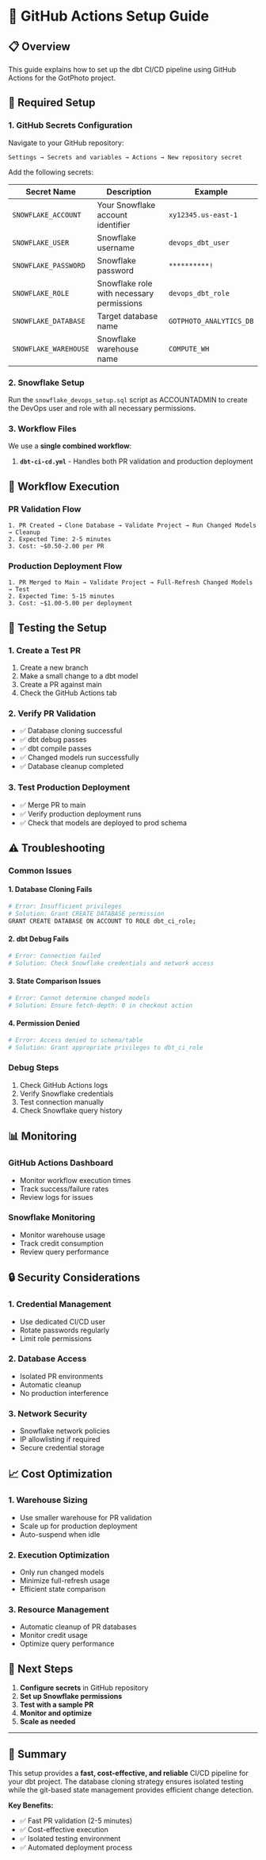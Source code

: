 # 🚀 GitHub Actions Setup Guide

## 📋 Overview

This guide explains how to set up the dbt CI/CD pipeline using GitHub Actions for the GotPhoto project.

## 🔧 Required Setup

### **1. GitHub Secrets Configuration**

Navigate to your GitHub repository:
```
Settings → Secrets and variables → Actions → New repository secret
```

Add the following secrets:

| Secret Name | Description | Example |
|-------------|-------------|---------|
| `SNOWFLAKE_ACCOUNT` | Your Snowflake account identifier | `xy12345.us-east-1` |
| `SNOWFLAKE_USER` | Snowflake username | `devops_dbt_user` |
| `SNOWFLAKE_PASSWORD` | Snowflake password | `**********!` |
| `SNOWFLAKE_ROLE` | Snowflake role with necessary permissions | `devops_dbt_role` |
| `SNOWFLAKE_DATABASE` | Target database name | `GOTPHOTO_ANALYTICS_DB` |
| `SNOWFLAKE_WAREHOUSE` | Snowflake warehouse name | `COMPUTE_WH` |

### **2. Snowflake Setup**

Run the `snowflake_devops_setup.sql` script as ACCOUNTADMIN to create the DevOps user and role with all necessary permissions.

### **3. Workflow Files**

We use a **single combined workflow**:

1. **`dbt-ci-cd.yml`** - Handles both PR validation and production deployment

## 🔄 Workflow Execution

### **PR Validation Flow**
```
1. PR Created → Clone Database → Validate Project → Run Changed Models → Cleanup
2. Expected Time: 2-5 minutes
3. Cost: ~$0.50-2.00 per PR
```

### **Production Deployment Flow**
```
1. PR Merged to Main → Validate Project → Full-Refresh Changed Models → Test
2. Expected Time: 5-15 minutes
3. Cost: ~$1.00-5.00 per deployment
```

## 🧪 Testing the Setup

### **1. Create a Test PR**
1. Create a new branch
2. Make a small change to a dbt model
3. Create a PR against main
4. Check the GitHub Actions tab

### **2. Verify PR Validation**
- ✅ Database cloning successful
- ✅ dbt debug passes
- ✅ dbt compile passes
- ✅ Changed models run successfully
- ✅ Database cleanup completed

### **3. Test Production Deployment**
- ✅ Merge PR to main
- ✅ Verify production deployment runs
- ✅ Check that models are deployed to prod schema

## ⚠️ Troubleshooting

### **Common Issues**

#### **1. Database Cloning Fails**
```bash
# Error: Insufficient privileges
# Solution: Grant CREATE DATABASE permission
GRANT CREATE DATABASE ON ACCOUNT TO ROLE dbt_ci_role;
```

#### **2. dbt Debug Fails**
```bash
# Error: Connection failed
# Solution: Check Snowflake credentials and network access
```

#### **3. State Comparison Issues**
```bash
# Error: Cannot determine changed models
# Solution: Ensure fetch-depth: 0 in checkout action
```

#### **4. Permission Denied**
```bash
# Error: Access denied to schema/table
# Solution: Grant appropriate privileges to dbt_ci_role
```

### **Debug Steps**
1. Check GitHub Actions logs
2. Verify Snowflake credentials
3. Test connection manually
4. Check Snowflake query history

## 📊 Monitoring

### **GitHub Actions Dashboard**
- Monitor workflow execution times
- Track success/failure rates
- Review logs for issues

### **Snowflake Monitoring**
- Monitor warehouse usage
- Track credit consumption
- Review query performance

## 🔒 Security Considerations

### **1. Credential Management**
- Use dedicated CI/CD user
- Rotate passwords regularly
- Limit role permissions

### **2. Database Access**
- Isolated PR environments
- Automatic cleanup
- No production interference

### **3. Network Security**
- Snowflake network policies
- IP allowlisting if required
- Secure credential storage

## 📈 Cost Optimization

### **1. Warehouse Sizing**
- Use smaller warehouse for PR validation
- Scale up for production deployment
- Auto-suspend when idle

### **2. Execution Optimization**
- Only run changed models
- Minimize full-refresh usage
- Efficient state comparison

### **3. Resource Management**
- Automatic cleanup of PR databases
- Monitor credit usage
- Optimize query performance

## 🚀 Next Steps

1. **Configure secrets** in GitHub repository
2. **Set up Snowflake permissions**
3. **Test with a sample PR**
4. **Monitor and optimize**
5. **Scale as needed**

---

## 📝 Summary

This setup provides a **fast, cost-effective, and reliable** CI/CD pipeline for your dbt project. The database cloning strategy ensures isolated testing while the git-based state management provides efficient change detection.

**Key Benefits:**
- ✅ Fast PR validation (2-5 minutes)
- ✅ Cost-effective execution
- ✅ Isolated testing environment
- ✅ Automated deployment process 